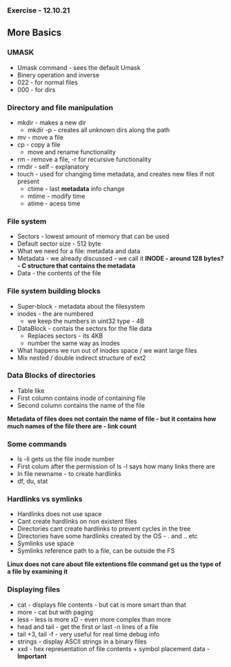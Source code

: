 ### Exercise - 12.10.21

## More Basics

### UMASK
* Umask command - sees the default Umask
* Binery operation and inverse
* 022 - for normal files
* 000 - for dirs

### Directory and file manipulation
* mkdir - makes a new dir
    * mkdir -p - creates all unknown dirs along the path
* mv - move a file
* cp - copy a file
    * move and rename functionality
* rm - remove a file, -r for recursive functionality
* rmdir - self - explanatory
* touch - used for changing time metadata, and creates new files if not present
    * ctime - last **metadata** info change
    * mtime - modify time
    * atime - acess time

### File system
* Sectors - lowest amount of memory that can be used
* Default sector size - 512 byte
* What we need for a file: metadata and data
* Metadata - we already discussed - we call it **INODE - around 128 bytes? -
C structure that contains the metadata**
* Data - the contents of the file

### File system building blocks
* Super-block - metadata about the filesystem
* inodes - the are numbered
    * we keep the numbers in uint32 type - 4B
* DataBlock - contais the sectors for the file data
    * Replaces sectors - its 4KB
    * number the same way as inodes
* What happens we run out of inodes space / we want large files
* Mix nested / double indirect structure of ext2

### Data Blocks of directories
* Table like
* First column contains inode of containing file
* Second column contains the name of the file

**Metadata of files does not contain the name of file - but it contains
how much names of the file there are - link count**

### Some commands
* ls -li gets us the file inode number
* First colum after the permission of ls -l says how many links there are
* ln file newname - to create hardlinks
* df, du, stat

### Hardlinks vs symlinks
* Hardlinks does not use space
* Cant create hardlinks on non existent files
* Directories cant create hardlinks to prevent cycles in the tree
* Directories have some hardlinks created by the OS - . and .. etc
* Symlinks use space
* Symlinks reference path to a file, can be outside the FS

**Linux does not care about file extentions  file command get us the type
of a file by examining it**

### Displaying files
* cat - displays file contents - but cat is more smart than that
* more - cat but with paging
* less - less is more xD - even more complex than more
* head and tail - get the first or last -n lines of a file
* tail +3, tail -f - very useful for real time debug info
* strings - display ASCII strings in a binary files
* xxd - hex representation of file contents + symbol placement data - **Important**